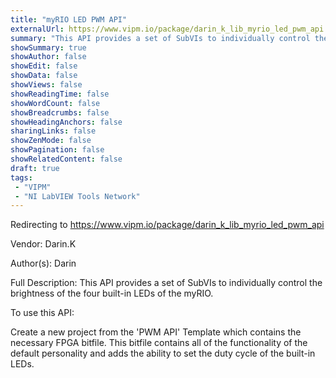 ```yaml
---
title: "myRIO LED PWM API"
externalUrl: https://www.vipm.io/package/darin_k_lib_myrio_led_pwm_api
summary: "This API provides a set of SubVIs to individually control the brightness of the four built-in LEDs of the myRIO."
showSummary: true
showAuthor: false
showEdit: false
showData: false
showViews: false
showReadingTime: false
showWordCount: false
showBreadcrumbs: false
showHeadingAnchors: false
sharingLinks: false
showZenMode: false
showPagination: false
showRelatedContent: false
draft: true
tags:
 - "VIPM"
 - "NI LabVIEW Tools Network"
---
```


Redirecting to https://www.vipm.io/package/darin_k_lib_myrio_led_pwm_api

Vendor: Darin.K

Author(s): Darin
 
Full Description:
This API provides a set of SubVIs to individually control the brightness of the four built-in LEDs of the myRIO.

To use this API:

Create a new project from the 'PWM API' Template which contains the necessary FPGA bitfile.  This bitfile contains all of the functionality of the default personality and adds the ability to set the duty cycle of the built-in LEDs.